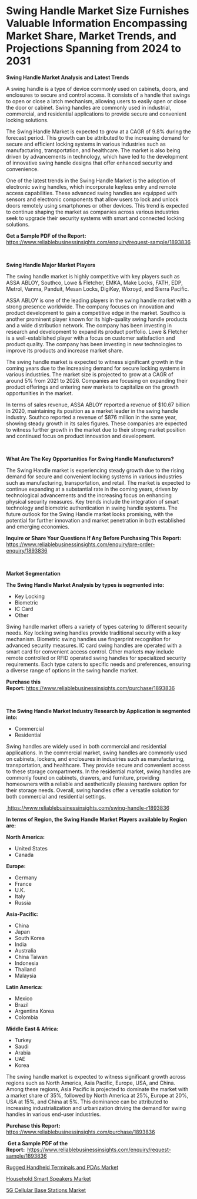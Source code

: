 <p><h1>Swing Handle Market Size Furnishes Valuable Information Encompassing Market Share, Market Trends, and Projections Spanning from 2024 to 2031</h1></p><p><strong>Swing Handle Market Analysis and Latest Trends</strong></p>
<p><p>A swing handle is a type of device commonly used on cabinets, doors, and enclosures to secure and control access. It consists of a handle that swings to open or close a latch mechanism, allowing users to easily open or close the door or cabinet. Swing handles are commonly used in industrial, commercial, and residential applications to provide secure and convenient locking solutions.</p><p>The Swing Handle Market is expected to grow at a CAGR of 9.8% during the forecast period. This growth can be attributed to the increasing demand for secure and efficient locking systems in various industries such as manufacturing, transportation, and healthcare. The market is also being driven by advancements in technology, which have led to the development of innovative swing handle designs that offer enhanced security and convenience.</p><p>One of the latest trends in the Swing Handle Market is the adoption of electronic swing handles, which incorporate keyless entry and remote access capabilities. These advanced swing handles are equipped with sensors and electronic components that allow users to lock and unlock doors remotely using smartphones or other devices. This trend is expected to continue shaping the market as companies across various industries seek to upgrade their security systems with smart and connected locking solutions.</p></p>
<p><strong>Get a Sample PDF of the Report:&nbsp;</strong> <a href="https://www.reliablebusinessinsights.com/enquiry/request-sample/1893836">https://www.reliablebusinessinsights.com/enquiry/request-sample/1893836</a></p>
<p>&nbsp;</p>
<p><strong>Swing Handle Major Market Players</strong></p>
<p><p>The swing handle market is highly competitive with key players such as ASSA ABLOY, Southco, Lowe & Fletcher, EMKA, Make Locks, FATH, EDP, Metrol, Vanma, Panduit, Mesan Locks, DigiKey, Wixroyd, and Sierra Pacific. </p><p>ASSA ABLOY is one of the leading players in the swing handle market with a strong presence worldwide. The company focuses on innovation and product development to gain a competitive edge in the market. Southco is another prominent player known for its high-quality swing handle products and a wide distribution network. The company has been investing in research and development to expand its product portfolio. Lowe & Fletcher is a well-established player with a focus on customer satisfaction and product quality. The company has been investing in new technologies to improve its products and increase market share.</p><p>The swing handle market is expected to witness significant growth in the coming years due to the increasing demand for secure locking systems in various industries. The market size is projected to grow at a CAGR of around 5% from 2021 to 2026. Companies are focusing on expanding their product offerings and entering new markets to capitalize on the growth opportunities in the market.</p><p>In terms of sales revenue, ASSA ABLOY reported a revenue of $10.67 billion in 2020, maintaining its position as a market leader in the swing handle industry. Southco reported a revenue of $876 million in the same year, showing steady growth in its sales figures. These companies are expected to witness further growth in the market due to their strong market position and continued focus on product innovation and development.</p></p>
<p>&nbsp;</p>
<p><strong>What Are The Key Opportunities For Swing Handle Manufacturers?</strong></p>
<p><p>The Swing Handle market is experiencing steady growth due to the rising demand for secure and convenient locking systems in various industries such as manufacturing, transportation, and retail. The market is expected to continue expanding at a substantial rate in the coming years, driven by technological advancements and the increasing focus on enhancing physical security measures. Key trends include the integration of smart technology and biometric authentication in swing handle systems. The future outlook for the Swing Handle market looks promising, with the potential for further innovation and market penetration in both established and emerging economies.</p></p>
<p><strong>Inquire or Share Your Questions If Any Before Purchasing This Report:</strong> <a href="https://www.reliablebusinessinsights.com/enquiry/pre-order-enquiry/1893836">https://www.reliablebusinessinsights.com/enquiry/pre-order-enquiry/1893836</a></p>
<p>&nbsp;</p>
<p><strong>Market Segmentation</strong></p>
<p><strong>The Swing Handle Market Analysis by types is segmented into:</strong></p>
<p><ul><li>Key Locking</li><li>Biometric</li><li>IC Card</li><li>Other</li></ul></p>
<p><p>Swing handle market offers a variety of types catering to different security needs. Key locking swing handles provide traditional security with a key mechanism. Biometric swing handles use fingerprint recognition for advanced security measures. IC card swing handles are operated with a smart card for convenient access control. Other markets may include remote controlled or RFID operated swing handles for specialized security requirements. Each type caters to specific needs and preferences, ensuring a diverse range of options in the swing handle market.</p></p>
<p><strong>Purchase this Report:&nbsp;</strong><a href="https://www.reliablebusinessinsights.com/purchase/1893836">https://www.reliablebusinessinsights.com/purchase/1893836</a></p>
<p>&nbsp;</p>
<p><strong>The Swing Handle Market Industry Research by Application is segmented into:</strong></p>
<p><ul><li>Commercial</li><li>Residential</li></ul></p>
<p><p>Swing handles are widely used in both commercial and residential applications. In the commercial market, swing handles are commonly used on cabinets, lockers, and enclosures in industries such as manufacturing, transportation, and healthcare. They provide secure and convenient access to these storage compartments. In the residential market, swing handles are commonly found on cabinets, drawers, and furniture, providing homeowners with a reliable and aesthetically pleasing hardware option for their storage needs. Overall, swing handles offer a versatile solution for both commercial and residential settings.</p></p>
<p><a href="https://www.reliablebusinessinsights.com/swing-handle-r1893836">&nbsp;https://www.reliablebusinessinsights.com/swing-handle-r1893836</a></p>
<p><strong>In terms of Region, the Swing Handle Market Players available by Region are:</strong></p>
<p>
    <p> <strong> North America: </strong>
        <ul>
            <li>United States</li>
            <li>Canada</li>
        </ul>
        </p> 
    <p> <strong> Europe: </strong>
        <ul>
            <li>Germany</li>
            <li>France</li>
            <li>U.K.</li>
            <li>Italy</li>
            <li>Russia</li>
        </ul>
        </p> 
    <p> <strong> Asia-Pacific: </strong>
        <ul>
            <li>China</li>
            <li>Japan</li>
            <li>South Korea</li>
            <li>India</li>
            <li>Australia</li>
            <li>China Taiwan</li>
            <li>Indonesia</li>
            <li>Thailand</li>
            <li>Malaysia</li>
        </ul>
        </p> 
    <p> <strong> Latin America: </strong>
        <ul>
            <li>Mexico</li>
            <li>Brazil</li>
            <li>Argentina Korea</li>
            <li>Colombia</li>
        </ul>
        </p> 
    <p> <strong> Middle East & Africa: </strong>
        <ul>
            <li>Turkey</li>
            <li>Saudi</li>
            <li>Arabia</li>
            <li>UAE</li>
            <li>Korea</li>
        </ul>
    </p>
    </p>
<p><p>The swing handle market is expected to witness significant growth across regions such as North America, Asia Pacific, Europe, USA, and China. Among these regions, Asia Pacific is projected to dominate the market with a market share of 35%, followed by North America at 25%, Europe at 20%, USA at 15%, and China at 5%. This dominance can be attributed to increasing industrialization and urbanization driving the demand for swing handles in various end-user industries.</p></p>
<p><strong>Purchase this Report: </strong><a href="https://www.reliablebusinessinsights.com/purchase/1893836">https://www.reliablebusinessinsights.com/purchase/1893836</a></p>
<p>&nbsp;<strong>Get a Sample PDF of the Report:&nbsp;&nbsp;</strong><a href="https://www.reliablebusinessinsights.com/enquiry/request-sample/1893836">https://www.reliablebusinessinsights.com/enquiry/request-sample/1893836</a></p>
<p><strong></strong></p>
<p><p><a href="https://medium.com/@tigerlookbaliw/rugged-handheld-terminals-and-pdas-market-share-and-new-trends-analysis-by-its-type-application-6a4948fb352e">Rugged Handheld Terminals and PDAs Market</a></p><p><a href="https://medium.com/@tankuser238_5568/global-household-smart-speakers-industry-research-report-competitive-landscape-market-size-670e5696a01e">Household Smart Speakers Market</a></p><p><a href="https://medium.com/@valroy852472024/5g-cellular-base-stations-market-trends-a-detailed-study-of-its-market-segmentation-and-analyzing-20d4763e93aa">5G Cellular Base Stations Market</a></p></p>